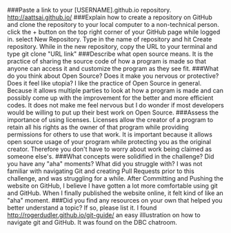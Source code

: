 ###Paste a link to your [USERNAME].github.io repository.
  http://aattsai.github.io/
###Explain how to create a repository on GitHub and clone the repository to your local computer to a non-technical person.
  click the + button on the top right corner of your GitHub page while logged in. select New Repository. Type in the name of repository and hit Create repository. While in the new repository, copy the URL to your terminal and type git clone "URL link"
###Describe what open source means.
   It is the practice of sharing the source code of how a program is made so that anyone can access it and customize the program as they see fit.
###What do you think about Open Source? Does it make you nervous or protective? Does it feel like utopia?
  I like the practice of Open Source in general. Because it allows multiple parties to look at how a program is made and can possibly come up with the improvement for the better and more efficient codes. It does not make me feel nervous but I do wonder if most developers would be willing to put up their best work on Open Source.
###Assess the importance of using licenses.
  Licenses allow the creator of a program to retain all his rights as the owner of that program while providing permissions for others to use that work. It is important because it allows open source usage of your program while protecting you as the original creator. Therefore you don't have to worry about work being claimed as someone else's.
###What concepts were solidified in the challenge? Did you have any "aha" moments? What did you struggle with?
  I was not familiar with navigating Git and creating Pull Requests prior to this challenge, and was struggling for a while. After Committing and Pushing the website on GitHub, I believe I have gotten a lot more comfortable using git and GitHub. When I finally published the website online, it felt kind of like an "aha" moment.
###Did you find any resources on your own that helped you better understand a topic? If so, please list it.
  I found http://rogerdudler.github.io/git-guide/ an easy illlustration on how to navigate git and GitHub. It was found on the DBC chatroom.